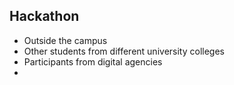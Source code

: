 Hackathon
---------

- Outside the campus
- Other students from different university colleges
- Participants from digital agencies
- 
